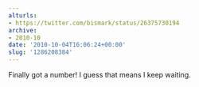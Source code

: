 ```yaml
---
alturls:
- https://twitter.com/bismark/status/26375730194
archive:
- 2010-10
date: '2010-10-04T16:06:24+00:00'
slug: '1286208384'
---
```


Finally got a number! I guess that means I keep waiting.

